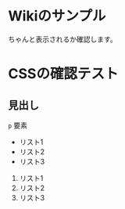 Wikiのサンプル
===
ちゃんと表示されるか確認します。

# CSSの確認テスト

## 見出し
`p` 要素

- リスト1
- リスト2
- リスト3

1. リスト1
2. リスト2
3. リスト3